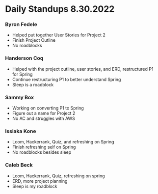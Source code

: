 # Daily Standups 8.30.2022

### Byron Fedele
- Helped put together User Stories for Project 2
- Finish Project Outline
- No roadblocks

### Handerson Coq
- Helped with the project outline, user stories, and ERD, restructured P1 for Spring
- Continue restructuring P1 to better understand Spring
- Sleep is a roadblock

### Sammy Box
- Working on converting P1 to Spring
- Figure out a name for Project 2
- No AC and struggles with AWS

### Issiaka Kone
- Loom, Hackerrank, Quiz, and refreshing on Spring
- Finish refreshing self on Spring
- No roadblocks besides sleep

### Caleb Beck
- Loom, Hackerrank, Quiz, refreshing on spring
- ERD, more project planning
- Sleep is my roadblock